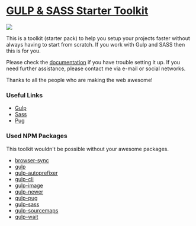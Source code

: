 # [GULP & SASS Starter Toolkit](https://gulpsasstoolkit.com)

![](https://gulpsasstoolkit.com/img/gulpsasstoolkit.jpg)

This is a toolkit (starter pack) to help you setup your projects faster without always having to start from scratch. If you work with Gulp and SASS then this is for you.

Please check the [documentation](https://gulpsasstoolkit.com/docs.html#accordion) if you have trouble setting it up. 
If you need further assistance, please contact me via e-mail or social networks.

Thanks to all the people who are making the web awesome!

### Useful Links

* [Gulp](https://gulpjs.com)
* [Sass](https://sass-lang.com)
* [Pug](https://pugjs.org)

### Used NPM Packages

This toolkit wouldn't be possible without your awesome packages.

* [browser-sync](https://www.npmjs.com/package/browser-sync)
* [gulp](https://www.npmjs.com/package/gulp)
* [gulp-autoprefixer](https://www.npmjs.com/package/gulp-autoprefixer)
* [gulp-cli](https://www.npmjs.com/package/gulp-cli)
* [gulp-image](https://www.npmjs.com/package/gulp-image)
* [gulp-newer](https://www.npmjs.com/package/gulp-newer)
* [gulp-pug](https://www.npmjs.com/package/gulp-pug)
* [gulp-sass](https://www.npmjs.com/package/gulp-sass)
* [gulp-sourcemaps](https://www.npmjs.com/package/gulp-sourcemaps)
* [gulp-wait](https://www.npmjs.com/package/gulp-wait)